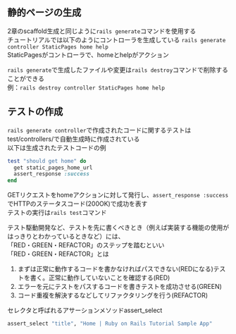 ## 静的ページの生成  
2章のscaffold生成と同じように```rails generate```コマンドを使用する  
チュートリアルでは以下のようにコントローラを生成している
```rails generate controller StaticPages home help```  
StaticPagesがコントローラで、homeとhelpがアクション  

```rails generate```で生成したファイルや変更は```rails destroy```コマンドで削除することができる  
例：```rails destroy controller StaticPages home help```  
  
## テストの作成  
```rails generate controller```で作成されたコードに関するテストはtest/controllers/で自動生成時に作成されている  
以下は生成されたテストコードの例  
```rb
test "should get home" do
  get static_pages_home_url
  assert_response :success
end
```  
GETリクエストをhomeアクションに対して発行し、```assert_response :success```でHTTPのステータスコード(200OK)で成功を表す  
テストの実行は```rails test```コマンド  
  
テスト駆動開発など、テストを先に書くべきとき（例えば実装する機能の使用がはっきりとわかっているときなど）には、  
「RED・GREEN・REFACTOR」のステップを踏むといい  
「RED・GREEN・REFACTOR」とは  
1. まずは正常に動作するコードを書かなければパスできない(REDになる)テストを書く。正常に動作していないことを確認する(RED)  
2. エラーを元にテストをパスするコードを書きテストを成功させる(GREEN)  
3. コード重複を解決するなどしてリファクタリングを行う(REFACTOR)  
  
セレクタと呼ばれるアサーションメソッドassert_select  
```rb
assert_select "title", "Home | Ruby on Rails Tutorial Sample App"
```  
<title>タグ内に「Home | Ruby on Rails Tutorial Sample App」という文字列があるかチェックする  
